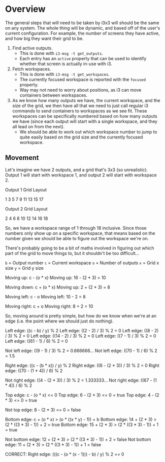 # Overview

The general steps that will need to be taken by i3x3 will should be the same on any system. The whole thing will be dynamic, and based off of the user's current configuration. For example, the number of screens they have active, and how big they want their grid to be.

1. Find active outputs.
    * This is done with `i3-msg -t get_outputs`.
    * Each entry has an `active` property that can be used to identify whether that screen is actually in-use with i3.
2. Fetch workspaces.
    * This is done with `i3-msg -t get_workspaces`.
    * The currently focused workspace is reported with the `focused` property.
    * Way may not need to worry about positions, as i3 can move containers between workspaces.
3. As we know how many outputs we have, the current workspace, and the size of the grid, we then have all that we need to just call regular i3 commands to send containers to workspaces as we see fit. These workspaces can be specifically numbered based on how many outputs we have (since each output will start with a single workspace, and they all lead on from the next).
    * We should be able to work out which workspace number to jump to quite easily based on the grid
    size and the currently focused workspace.

## Movement

Let's imagine we have 2 outputs, and a grid that's 3x3 (so unrealistic). Output 1 will start with workspace 1, and output 2 will start with workspace 2.

Output 1 Grid Layout

1  3  5
7  9  11
13 15 17

Output 2 Grid Layout

2  4  6
8  10 12
14 16 18

So, we have a workspace range of 1 through 18 inclusive. Since those numbers only show up on a specific workspace, that means based on the number given we should be able to figure out the workspace we're on.

There's probably going to be a bit of maths involved in figuring out which part of the grid to move things to, but it shouldn't be too difficult...

`b` = Output number
`c` = Current workspace
`o` = Number of outputs
`x` = Grid x size
`y` = Grid y size

Moving up: c - (o * x)
Moving up: 16 - (2 * 3) = 10

Moving down: c + (o * x)
Moving up: 2 + (2 * 3) = 8

Moving left: c - o
Moving left: 10 - 2 = 8

Moving right: c + o
Moving right: 8 + 2 = 10

So, moving around is pretty simple, but how do we know when we're at an edge (i.e. the point where we should just do nothing).

Left edge: ((c - b) / y) % 2
Left edge: ((2 - 2) / 3) % 2 = 0
Left edge: ((8 - 2) / 3) % 2 = 0
Left edge: ((14 - 2) / 3) % 2 = 0
Left edge: ((7 - 1) / 3) % 2 = 0
Left edge: ((61 - 1) / 6) % 2 = 0

Not left edge: ((9 - 1) / 3) % 2 = 0.666666...
Not left edge: ((70 - 1) / 6) % 2 = 1.5

Right edge: ((c - (b * x)) / y) % 2
Right edge: ((6 - (2 * 3)) / 3) % 2 = 0
Right edge: ((70 - (1 * 4)) / 6) % 2

Not right edge: ((4 - (2 * 3)) / 3) % 2 = 1.333333...
Not right edge: ((67 - (1 * 4)) / 6) % 2

Top edge: c - (o * x) <= 0
Top edge: 6 - (2 * 3) <= 0 = true
Top edge: 4 - (2 * 3) <= 0 = true

Not top edge: 8 - (2 * 3) <= 0 = false

Bottom edge: c + (o * x) > (o * ((x * y) - 1)) + b
Bottom edge: 14 + (2 * 3) > (2 * ((3 * 3) - 1)) + 2 = true
Bottom edge: 15 + (2 * 3) > (2 * ((3 * 3) - 1)) + 1 = true

Not bottom edge: 12 + (2 * 3) > (2 * ((3 * 3) - 1)) + 2 = false
Not bottom edge: 11 + (2 * 3) > (2 * ((3 * 3) - 1)) + 1 = false

CORRECT:
Right edge: (((c - (o * (x - 1))) - b) / y) % 2 == 0

